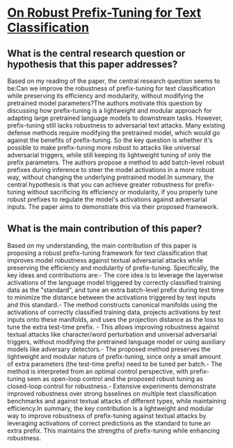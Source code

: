 # [On Robust Prefix-Tuning for Text Classification](https://arxiv.org/abs/2203.10378)

## What is the central research question or hypothesis that this paper addresses?

Based on my reading of the paper, the central research question seems to be:Can we improve the robustness of prefix-tuning for text classification while preserving its efficiency and modularity, without modifying the pretrained model parameters?The authors motivate this question by discussing how prefix-tuning is a lightweight and modular approach for adapting large pretrained language models to downstream tasks. However, prefix-tuning still lacks robustness to adversarial text attacks. Many existing defense methods require modifying the pretrained model, which would go against the benefits of prefix-tuning. So the key question is whether it's possible to make prefix-tuning more robust to attacks like universal adversarial triggers, while still keeping its lightweight tuning of only the prefix parameters. The authors propose a method to add batch-level robust prefixes during inference to steer the model activations in a more robust way, without changing the underlying pretrained model.In summary, the central hypothesis is that you can achieve greater robustness for prefix-tuning without sacrificing its efficiency or modularity, if you properly tune robust prefixes to regulate the model's activations against adversarial inputs. The paper aims to demonstrate this via their proposed framework.


## What is the main contribution of this paper?

Based on my understanding, the main contribution of this paper is proposing a robust prefix-tuning framework for text classification that improves model robustness against textual adversarial attacks while preserving the efficiency and modularity of prefix-tuning. Specifically, the key ideas and contributions are:- The core idea is to leverage the layerwise activations of the language model triggered by correctly classified training data as the "standard", and tune an extra batch-level prefix during test time to minimize the distance between the activations triggered by test inputs and this standard.- The method constructs canonical manifolds using the activations of correctly classified training data, projects activations by test inputs onto these manifolds, and uses the projection distance as the loss to tune the extra test-time prefix. - This allows improving robustness against textual attacks like character/word perturbation and universal adversarial triggers, without modifying the pretrained language model or using auxiliary models like adversary detectors.- The proposed method preserves the lightweight and modular nature of prefix-tuning, since only a small amount of extra parameters (the test-time prefix) need to be tuned per batch.- The method is interpreted from an optimal control perspective, with prefix-tuning seen as open-loop control and the proposed robust tuning as closed-loop control for robustness.- Extensive experiments demonstrate improved robustness over strong baselines on multiple text classification benchmarks and against textual attacks of different types, while maintaining efficiency.In summary, the key contribution is a lightweight and modular way to improve robustness of prefix-tuning against textual attacks by leveraging activations of correct predictions as the standard to tune an extra prefix. This maintains the strengths of prefix-tuning while enhancing robustness.
